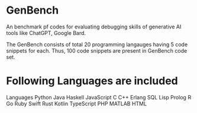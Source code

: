 # GenBench
An benchmark pf codes for evaluating debugging skills of generative AI tools like ChatGPT, Google Bard.

 The GenBench consists of total 20 programming langauges having 5 code snippets for each. Thus, 100 code snippets are present in GenBench code set. 

# Following Languages are included
Languages
Python
Java
Haskell
JavaScript
C
C++
Erlang
SQL
Lisp
Prolog
R
Go
Ruby
Swift
Rust
Kotlin
TypeScript
PHP
MATLAB
HTML


